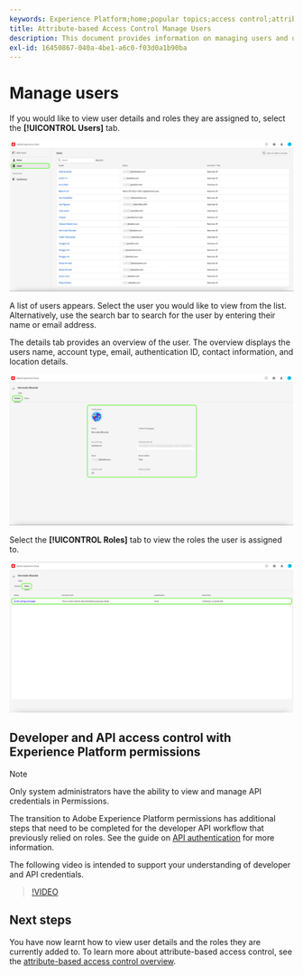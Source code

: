 ```yaml
---
keywords: Experience Platform;home;popular topics;access control;attribute-based access control;ABAC
title: Attribute-based Access Control Manage Users
description: This document provides information on managing users and user groups through the Permissions interface in Adobe Experience Cloud
exl-id: 16450867-040a-4be1-a6c0-f03d0a1b90ba
---
```

# Manage users

If you would like to view user details and roles they are assigned to, select the **[!UICONTROL Users]** tab. 

![Users page shown with the [!UICONTROL Users] tab higlighted.](../../images/flac-ui/flac-users-tab.png)

A list of users appears. Select the user you would like to view from the list. Alternatively, use the search bar to search for the user by entering their name or email address.

The details tab provides an overview of the user. The overview displays the users name, account type, email, authentication ID, contact information, and location details.

![User details page with [!UICONTROL Details] tab and the user profile highlighted.](../../images/flac-ui/flac-users-details.png)

Select the **[!UICONTROL Roles]** tab to view the roles the user is assigned to.

![Roles page displayed with the [!UICONTROL Roles] tab and role highlighted.](../../images/flac-ui/flac-users-roles.png)

## Developer and API access control with Experience Platform permissions

>[!NOTE]
>
>Only system administrators have the ability to view and manage API credentials in Permissions.

The transition to Adobe Experience Platform permissions has additional steps that need to be completed for the developer API workflow that previously relied on roles. See the guide on [API authentication](../../../landing/api-authentication.md) for more information.

The following video is intended to support your understanding of developer and API credentials.

>[!VIDEO](https://video.tv.adobe.com/v/3426407/?learn=on)

## Next steps

You have now learnt how to view user details and the roles they are currently added to. To learn more about attribute-based access control, see the [attribute-based access control overview](../overview.md).
